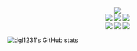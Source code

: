 <div align=center><img src="https://capsule-render.vercel.app/api?type=slice&color=auto&height=300&section=header&text=dgl1231%20&⌨fontSize=90" /></div>


<div align=center>
<a href=""><img src="https://img.shields.io/badge/JavaScript-F7DF1E?style=flat-square&logo=JavaScript&logoColor=white" /></a>
<a href=""><img src="https://img.shields.io/badge/HTML5-E34F26?style=flat-square&logo=HTML5&logoColor=white" /></a>
  <img src="https://img.shields.io/badge/CSS3-1572B6?style=flat-square&logo=CSS3&logoColor=white" />
</div>
<div align=center>
  <img src="https://img.shields.io/badge/MySQL-4479A1?style=flat-square&logo=MySQL&logoColor=white" />
  <img src="https://img.shields.io/badge/Java-007396?style=flat-square&logo=Java&logoColor=white" />
  <img src="https://img.shields.io/badge/Python-3776AB?style=flat-square&logo=Python&logoColor=white" />
</div>
<div align=center>
 
</div>

![dgl1231's GitHub stats](https://github-readme-stats.vercel.app/api?username=dgl1231&show_icons=true&theme=radical)

